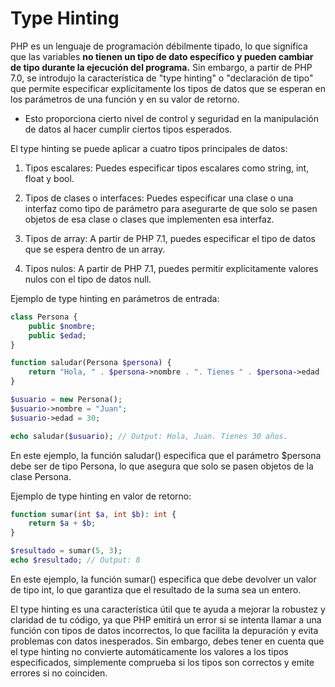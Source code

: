 # Type Hinting

PHP es un lenguaje de programación débilmente tipado, lo que significa que las variables __no tienen un tipo de dato específico y pueden cambiar de tipo durante la ejecución del programa.__ Sin embargo, a partir de PHP 7.0, se introdujo la característica de "type hinting" o "declaración de tipo" que permite especificar explícitamente los tipos de datos que se esperan en los parámetros de una función y en su valor de retorno.
+ Esto proporciona cierto nivel de control y seguridad en la manipulación de datos al hacer cumplir ciertos tipos esperados.

El type hinting se puede aplicar a cuatro tipos principales de datos:

1. Tipos escalares: Puedes especificar tipos escalares como string, int, float y bool.

2. Tipos de clases o interfaces: Puedes especificar una clase o una interfaz como tipo de parámetro para asegurarte de que solo se pasen objetos de esa clase o clases que implementen esa interfaz.

3. Tipos de array: A partir de PHP 7.1, puedes especificar el tipo de datos que se espera dentro de un array.

4. Tipos nulos: A partir de PHP 7.1, puedes permitir explícitamente valores nulos con el tipo de datos null.

Ejemplo de type hinting en parámetros de entrada:

``` php
class Persona {
    public $nombre;
    public $edad;
}

function saludar(Persona $persona) {
    return "Hola, " . $persona->nombre . ". Tienes " . $persona->edad . " años.";
}

$usuario = new Persona();
$usuario->nombre = "Juan";
$usuario->edad = 30;

echo saludar($usuario); // Output: Hola, Juan. Tienes 30 años.
```
En este ejemplo, la función saludar() especifica que el parámetro $persona debe ser de tipo Persona, lo que asegura que solo se pasen objetos de la clase Persona.

Ejemplo de type hinting en valor de retorno:

``` php
function sumar(int $a, int $b): int {
    return $a + $b;
}

$resultado = sumar(5, 3);
echo $resultado; // Output: 8
```
En este ejemplo, la función sumar() especifica que debe devolver un valor de tipo int, lo que garantiza que el resultado de la suma sea un entero.

El type hinting es una característica útil que te ayuda a mejorar la robustez y claridad de tu código, ya que PHP emitirá un error si se intenta llamar a una función con tipos de datos incorrectos, lo que facilita la depuración y evita problemas con datos inesperados. Sin embargo, debes tener en cuenta que el type hinting no convierte automáticamente los valores a los tipos especificados, simplemente comprueba si los tipos son correctos y emite errores si no coinciden.